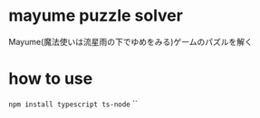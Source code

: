 
# mayume puzzle solver
Mayume(魔法使いは流星雨の下でゆめをみる)ゲームのパズルを解く

# how to use
`npm install typescript ts-node`
``